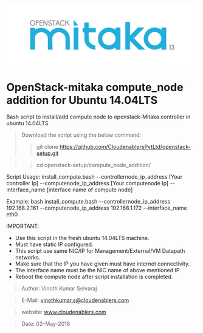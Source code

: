 ![alt tag](https://github.com/CloudenablersPvtLtd/openstack-setup/blob/mitaka/openstack-mitaka/mitaka_configration/openstack-mitaka-logo.png)

# OpenStack-mitaka compute_node addition for Ubuntu 14.04LTS
Bash script to install/add compute node to openstack-Mitaka controller in ubuntu 14.04LTS

>Download the script using the below command:
>>git clone https://github.com/CloudenablersPvtLtd/openstack-setup.git

>>cd openstack-setup/compute_node_addition/

Script Usage: install_compute.bash --controllernode_ip_address [Your controller Ip] --computenode_ip_address [Your computenode Ip] --interface_name [interface name of compute node]

Example: bash install_compute.bash --controllernode_ip_address 192.168.2.161 --computenode_ip_address 192.168.1.172 --interface_name eth0

IMPORTANT:
  - Use this script in the fresh ubuntu 14.04LTS machine.
  - Must have static IP configured.
  - This script use same NIC/IP for Management/External/VM Datapath networks.
  - Make sure that the IP you have given must have internet connectivity.
  - The interface name must be the NIC name of above mentioned IP.
  - Reboot the compute node after script installation is completed. 

> Author: Vinoth Kumar Selvaraj

> E-Mail: vinothkumar.s@cloudenablers.com

> website: www.cloudenablers.com

> Date: 02-May-2016

